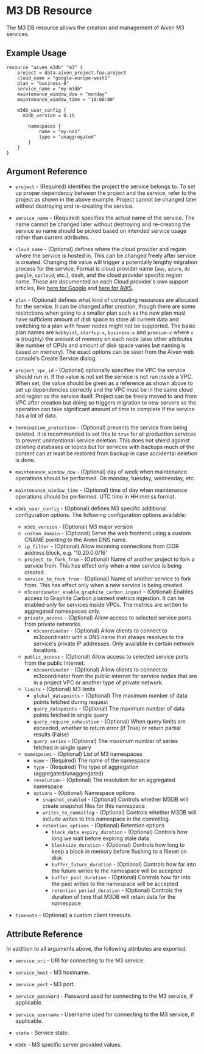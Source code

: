 # M3 DB Resource

The M3 DB resource allows the creation and management of Aiven M3 services.

## Example Usage

```hcl
resource "aiven_m3db" "m3" {
    project = data.aiven_project.foo.project
    cloud_name = "google-europe-west1"
    plan = "business-8"
    service_name = "my-m3db"
    maintenance_window_dow = "monday"
    maintenance_window_time = "10:00:00"
    
    m3db_user_config {
      m3db_version = 0.15
                    
        namespaces {
            name = "my-ns1"
            type = "unaggregated"
        }
    }
}
```

## Argument Reference

* `project` - (Required) identifies the project the service belongs to. To set up proper dependency
between the project and the service, refer to the project as shown in the above example.
Project cannot be changed later without destroying and re-creating the service.

* `service_name` - (Required) specifies the actual name of the service. The name cannot be changed
later without destroying and re-creating the service so name should be picked based on
intended service usage rather than current attributes.

* `cloud_name` - (Optional) defines where the cloud provider and region where the service is hosted
in. This can be changed freely after service is created. Changing the value will trigger
a potentially lengthy migration process for the service. Format is cloud provider name
(`aws`, `azure`, `do` `google`, `upcloud`, etc.), dash, and the cloud provider
specific region name. These are documented on each Cloud provider's own support articles,
like [here for Google](https://cloud.google.com/compute/docs/regions-zones/) and
[here for AWS](https://docs.aws.amazon.com/AmazonRDS/latest/UserGuide/Concepts.RegionsAndAvailabilityZones.html).

* `plan` - (Optional) defines what kind of computing resources are allocated for the service. It can
be changed after creation, though there are some restrictions when going to a smaller
plan such as the new plan must have sufficient amount of disk space to store all current
data and switching to a plan with fewer nodes might not be supported. The basic plan
names are `hobbyist`, `startup-x`, `business-x` and `premium-x` where `x` is
(roughly) the amount of memory on each node (also other attributes like number of CPUs
and amount of disk space varies but naming is based on memory). The exact options can be
seen from the Aiven web console's Create Service dialog.

* `project_vpc_id` - (Optional) optionally specifies the VPC the service should run in. If the value
is not set the service is not run inside a VPC. When set, the value should be given as a
reference as shown above to set up dependencies correctly and the VPC must be in the same
cloud and region as the service itself. Project can be freely moved to and from VPC after
creation but doing so triggers migration to new servers so the operation can take
significant amount of time to complete if the service has a lot of data.

* `termination_protection` - (Optional) prevents the service from being deleted. It is recommended to
set this to `true` for all production services to prevent unintentional service
deletion. This does not shield against deleting databases or topics but for services
with backups much of the content can at least be restored from backup in case accidental
deletion is done.

* `maintenance_window_dow` - (Optional) day of week when maintenance operations should be performed. 
On monday, tuesday, wednesday, etc.

* `maintenance_window_time` - (Optional) time of day when maintenance operations should be performed. 
UTC time in HH:mm:ss format.

* `m3db_user_config` - (Optional) defines M3 specific additional configuration options. The following 
configuration options available:
    * `m3db_version` - (Optional) M3 major version
    * `custom_domain` - (Optional) Serve the web frontend using a custom CNAME pointing to the Aiven DNS name.
    * `ip_filter` - (Optional) Allow incoming connections from CIDR address block, e.g. '10.20.0.0/16'
    * `project_to_fork_from` - (Optional) Name of another project to fork a service from. This has
    effect only when a new service is being created.
    * `service_to_fork_from` - (Optional)  Name of another service to fork from. This has effect only 
    when a new service is being created.
    * `m3coordinator_enable_graphite_carbon_ingest` - (Optional)  Enables access to Graphite Carbon 
    plaintext metrics ingestion. It can be enabled only for services inside VPCs. The 
    metrics are written to aggregated namespaces only.
    * `private_access` - (Optional) Allow access to selected service ports from private networks.
        * `m3coordinator` - (Optional) Allow clients to connect to m3coordinator with a DNS name that 
        always resolves to the service's private IP addresses. Only available in certain network locations.
    * `public_access` - (Optional) Allow access to selected service ports from the public Internet.
        * `m3coordinator` - (Optional) Allow clients to connect to m3coordinator from the public internet 
        for service nodes that are in a project VPC or another type of private network.
    * `limits` - (Optional) M3 limits
        * `global_datapoints` - (Optional) The maximum number of data points fetched during request
        * `query_datapoints` - (Optional) The maximum number of data points fetched in single query
        * `query_require_exhaustive` - (Optional) When query limits are exceeded, whether to return error 
        (if True) or return partial results (False)
        * `query_series` - (Optional) The maximum number of series fetched in single query
    * `namespaces` - (Optional) List of M3 namespaces
        * `name` - (Required) The name of the namespace
        * `type` - (Required) The type of aggregation (aggregated/unaggregated)
        * `resolution` - (Optional) The resolution for an aggregated namespace
        * `options` - (Optional) Namespace options
            * `snapshot_enabled` - (Optional) Controls whether M3DB will create snapshot files for 
            this namespace
            * `writes_to_commitlog` - (Optional) Controls whether M3DB will include writes to this 
            namespace in the commitlog.
            * `retention_options` - (Optional) Retention options
                * `block_data_expiry_duration` - (Optional) Controls how long we wait before expiring stale data
                * `blocksize_duration` - (Optional) Controls how long to keep a block in memory before 
                flushing to a fileset on disk
                * `buffer_future_duration` - (Optional) Controls how far into the future writes to 
                the namespace will be accepted
                * `buffer_past_duration` - (Optional) Controls how far into the past writes to the 
                namespace will be accepted
                * `retention_period_duration` - (Optional) Controls the duration of time that M3DB will 
                retain data for the namespace

* `timeouts` - (Optional) a custom client timeouts.
    
## Attribute Reference

In addition to all arguments above, the following attributes are exported:

* `service_uri` - URI for connecting to the M3 service.

* `service_host` - M3 hostname.

* `service_port` - M3 port.

* `service_password` - Password used for connecting to the M3 service, if applicable.

* `service_username` - Username used for connecting to the M3 service, if applicable.

* `state` - Service state.

* `m3db` - M3 specific server provided values.